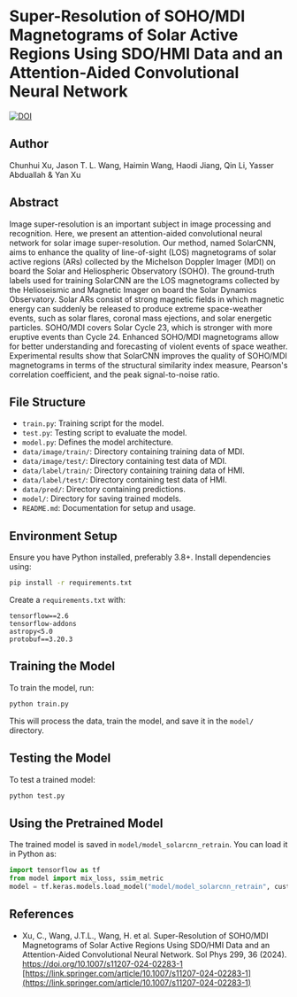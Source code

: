 # Super-Resolution of SOHO/MDI Magnetograms of Solar Active Regions Using SDO/HMI Data and an Attention-Aided Convolutional Neural Network
[![DOI](https://doi.org/10.1007/s11207-024-02283-1)](https://doi.org/10.1007/s11207-024-02283-1)

## Author
Chunhui Xu, Jason T. L. Wang, Haimin Wang, Haodi Jiang, Qin Li, Yasser Abduallah & Yan Xu 

## Abstract
Image super-resolution is an important subject in image processing and recognition. Here, we present an attention-aided convolutional neural network for solar image super-resolution. Our method, named SolarCNN, aims to enhance the quality of line-of-sight (LOS) magnetograms of solar active regions (ARs) collected by the Michelson Doppler Imager (MDI) on board the Solar and Heliospheric Observatory (SOHO). The ground-truth labels used for training SolarCNN are the LOS magnetograms collected by the Helioseismic and Magnetic Imager on board the Solar Dynamics Observatory. Solar ARs consist of strong magnetic fields in which magnetic energy can suddenly be released to produce extreme space-weather events, such as solar flares, coronal mass ejections, and solar energetic particles. SOHO/MDI covers Solar Cycle 23, which is stronger with more eruptive events than Cycle 24. Enhanced SOHO/MDI magnetograms allow for better understanding and forecasting of violent events of space weather. Experimental results show that SolarCNN improves the quality of SOHO/MDI magnetograms in terms of the structural similarity index measure, Pearson's correlation coefficient, and the peak signal-to-noise ratio.

## File Structure

- `train.py`: Training script for the model.
- `test.py`: Testing script to evaluate the model.
- `model.py`: Defines the model architecture.
- `data/image/train/`: Directory containing training data of MDI.
- `data/image/test/`: Directory containing test data of MDI.
- `data/label/train/`: Directory containing training data of HMI.
- `data/label/test/`: Directory containing test data of HMI.
- `data/pred/`: Directory containing predictions.
- `model/`: Directory for saving trained models.
- `README.md`: Documentation for setup and usage.

## Environment Setup

Ensure you have Python installed, preferably 3.8+. Install dependencies using:

```bash
pip install -r requirements.txt
```

Create a `requirements.txt` with:

```text
tensorflow==2.6
tensorflow-addons
astropy<5.0
protobuf==3.20.3
```

## Training the Model

To train the model, run:

```bash
python train.py
```

This will process the data, train the model, and save it in the `model/` directory.

## Testing the Model

To test a trained model:

```bash
python test.py
```

## Using the Pretrained Model

The trained model is saved in `model/model_solarcnn_retrain`. You can load it in Python as:

```python
import tensorflow as tf
from model import mix_loss, ssim_metric
model = tf.keras.models.load_model("model/model_solarcnn_retrain", custom_objects={'mix_loss': mix_loss, 'ssim_metric': ssim_metric})
```

## References

- Xu, C., Wang, J.T.L., Wang, H. et al. Super-Resolution of SOHO/MDI Magnetograms of Solar Active Regions Using SDO/HMI Data and an Attention-Aided Convolutional Neural Network. Sol Phys 299, 36 (2024). https://doi.org/10.1007/s11207-024-02283-1 [https://link.springer.com/article/10.1007/s11207-024-02283-1](https://link.springer.com/article/10.1007/s11207-024-02283-1)

